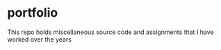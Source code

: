 # portfolio

This repo holds miscellaneous source code and assignments that I have worked over the years 
